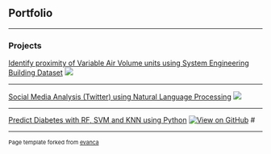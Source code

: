 ## Portfolio

---

### Projects

[Identify proximity of Variable Air Volume units using System Engineering Building Dataset](/sample_page)
<img src="images/dummy_thumbnail.jpg?raw=true"/>

---
[Social Media Analysis (Twitter) using Natural Language Processing](/pdf/sample_presentation.pdf)
<img src="images/dummy_thumbnail.jpg?raw=true"/>

---
[Predict Diabetes with RF, SVM and KNN using Python](http://example.com/)
[![View on GitHub](https://img.shields.io/badge/GitHub-View_on_GitHub-blue?logo=GitHub)](https://github.com/chriskhanhtran/predict-breast-cancer-with-rf-pca-svm/blob/master/breast-cancer.ipynb)
#<img src=""/>

---

<p style="font-size:11px">Page template forked from <a href="https://github.com/evanca/quick-portfolio">evanca</a></p>
<!-- Remove above link if you don't want to attibute -->
